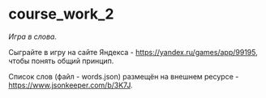 # **course_work_2**

_Игра в слова._

 Сыграйте в игру на сайте Яндекса - https://yandex.ru/games/app/99195, чтобы понять общий принцип.

 Cписок слов (файл - words.json) размещён на внешнем ресурсе -  https://www.jsonkeeper.com/b/3K7J.



